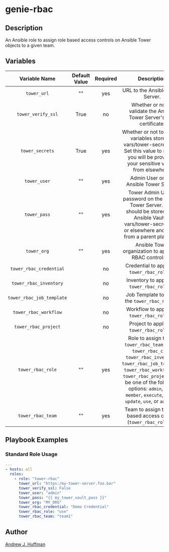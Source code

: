 # genie-rbac
## Description
An Ansible role to assign role based access controls on Ansible Tower objects to a given team.
## Variables
|Variable Name|Default Value|Required|Description|
|:---:|:---:|:---:|:---:|
|`tower_url`|""|yes|URL to the Ansible Tower Server.|
|`tower_verify_ssl`|True|no|Whether or not to validate the Ansible Tower Server's SSL certificate.|
|`tower_secrets`|True|yes|Whether or not to include variables stored in vars/tower-secrets.yml.  Set this value to `False` if you will be providing your sensitive values from elsewhere.|
|`tower_user`|""|yes|Admin User on the Ansible Tower Server.|
|`tower_pass`|""|yes|Tower Admin User's password on the Ansible Tower Server.  This should be stored in an Ansible Vault at vars/tower-secrets.yml or elsewhere and called from a parent playbook.|
|`tower_org`|""|yes|Ansible Tower organization to apply the RBAC controls in.|
|`tower_rbac_credential`||no|Credential to apply the `tower_rbac_role` to.|
|`tower_rbac_inventory`||no|Inventory to apply the `tower_rbac_role` to.|
|`tower_rbac_job_template`||no|Job Template to apply the `tower_rbac_role` to.|
|`tower_rbac_workflow`||no|Workflow to apply the `tower_rbac_role` to.|
|`tower_rbac_project`||no|Project to apply the `tower_rbac_role` to.|
|`tower_rbac_role`|""|yes|Role to assign to the `tower_rbac_team` for the `tower_rbac_cred`, `tower_rbac_inventory`, `tower_rbac_job_template`, `tower_rbac_workflow`, or `tower_rbac_project`. Can be one of the following options: `admin`, `read`, `member`, `execute`, `adhoc`, `update`, `use`, or `auditor`.|
|`tower_rbac_team`|""|yes|Team to assign the role based access control (`tower_rbac_role`) to.|
## Playbook Examples
### Standard Role Usage
```yaml
---
- hosts: all
  roles:
    - role: "tower-rbac"
      tower_url: "https:/my-tower-server.foo.bar"
      tower_verify_ssl: False
      tower_user: "admin"
      tower_pass: "{{ my_tower_vault_pass }}"
      tower_org: "MY_ORG"
      tower_rbac_credential: "Demo Credential"
      tower_rbac_role: "use"
      tower_rbac_team: "team1"
```
## Author
[Andrew J. Huffman](mailto:ahuffman@redhat.com)
